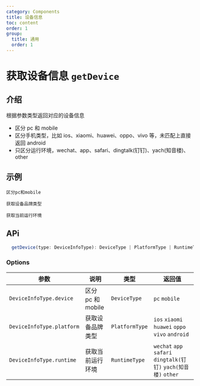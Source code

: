 ```yaml
---
category: Components
title: 设备信息
toc: content
order: 1
group:
  title: 通用
  order: 1
---
```


# 获取设备信息 `getDevice`

## 介绍

根据参数类型返回对应的设备信息

- 区分 pc 和 mobile
- 区分手机类型，比如 ios、xiaomi、huawei、oppo、vivo 等，未匹配上直接返回 android
- 只区分运行环境，wechat、app、safari、dingtalk(钉钉)、yach(知音楼)、other

## 示例

<!-- prettier-ignore -->
<code src="./demo/device.tsx">区分pc和mobile</code>

<!-- prettier-ignore -->
<code src="./demo/platform.tsx">获取设备品牌类型</code>

<!-- prettier-ignore -->
<code src="./demo/runtime.tsx">获取当前运行环境</code>

## APi

```ts
  getDevice(type: DeviceInfoType): DeviceType | PlatformType | RuntimeType
```

### Options

| 参数                      | 说明              | 类型           | 返回值                                                          |
| ------------------------- | ----------------- | -------------- | --------------------------------------------------------------- |
| `DeviceInfoType.device`   | 区分 pc 和 mobile | `DeviceType`   | `pc` `mobile`                                                   |
| `DeviceInfoType.platform` | 获取设备品牌类型  | `PlatformType` | `ios` `xiaomi` `huawei` `oppo` `vivo` `android`                 |
| `DeviceInfoType.runtime`  | 获取当前运行环境  | `RuntimeType`  | `wechat` `app` `safari` `dingtalk(钉钉)` `yach(知音楼)` `other` |
